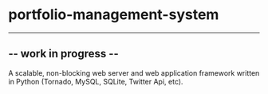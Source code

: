 # portfolio-management-system

----------------------
-- work in progress --
----------------------

A scalable, non-blocking web server and web application framework written in Python (Tornado, MySQL, SQLite, Twitter Api, etc).
